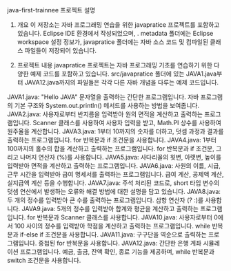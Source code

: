java-first-trainnee
 프로젝트 설명
1. 개요
이 저장소는 자바 프로그래밍 연습을 위한 javapratice 프로젝트를 포함하고 있습니다. Eclipse IDE 환경에서 작성되었으며, .
metadata 폴더에는 Eclipse workspace 설정 정보가, javapratice 폴더에는 자바 소스 코드 및 컴파일된 클래스 파일들이 저장되어 있습니다.

2. 프로젝트 내용
javapratice 프로젝트는 자바 프로그래밍 기초를 연습하기 위한 다양한 예제 코드를 포함하고 있습니다.
src/javapratice 폴더에 있는 JAVA1.java부터 JAVA12.java까지의 파일들은 각각 다른 자바 개념을 다루는 예제 코드입니다.

JAVA1.java: "Hello JAVA" 문자열을 출력하는 간단한 프로그램입니다. 자바 프로그램의 기본 구조와 System.out.println() 메서드를 사용하는 방법을 보여줍니다.
JAVA2.java: 사용자로부터 반지름을 입력받아 원의 면적을 계산하고 출력하는 프로그램입니다. Scanner 클래스를 사용하여 사용자 입력을 받고, Math.PI 상수를 사용하여 원주율을 계산합니다.
JAVA3.java: 1부터 10까지의 숫자를 더하고, 덧셈 과정과 결과를 출력하는 프로그램입니다. for 반복문과 if 조건문을 사용합니다.
JAVA4.java: 1부터 100까지의 홀수의 합을 계산하고 출력하는 프로그램입니다. for 반복문과 if 조건문, 그리고 나머지 연산자 (%)를 사용합니다.
JAVA5.java: 사다리꼴의 윗변, 아랫변, 높이를 입력받아 면적을 계산하고 출력하는 프로그램입니다.
JAVA6.java: 사원의 이름, 시급, 근무 시간을 입력받아 급여 명세서를 출력하는 프로그램입니다. 급여 계산, 공제액 계산, 실지급액 계산 등을 수행합니다.
JAVA7.java: 주석 처리된 코드로, short 타입 변수의 덧셈 연산에서 발생하는 오류와 해결 방법에 대한 설명을 담고 있습니다.
JAVA8.java: 두 개의 정수를 입력받아 큰 수를 출력하는 프로그램입니다. 삼항 연산자 (? :)를 사용합니다.
JAVA9.java: 5개의 정수를 입력받아 합계와 평균을 계산하고 출력하는 프로그램입니다. for 반복문과 Scanner 클래스를 사용합니다.
JAVA10.java: 사용자로부터 0에서 100 사이의 정수를 입력받아 학점을 계산하고 출력하는 프로그램입니다. while 반복문과 if-else if 조건문을 사용합니다.
JAVA11.java: 구구단을 역순으로 출력하는 프로그램입니다. 중첩된 for 반복문을 사용합니다.
JAVA12.java: 간단한 은행 계좌 시뮬레이션 프로그램입니다. 예금, 출금, 잔액 확인, 종료 기능을 제공하며, while 반복문과 switch 조건문을 사용합니다.
